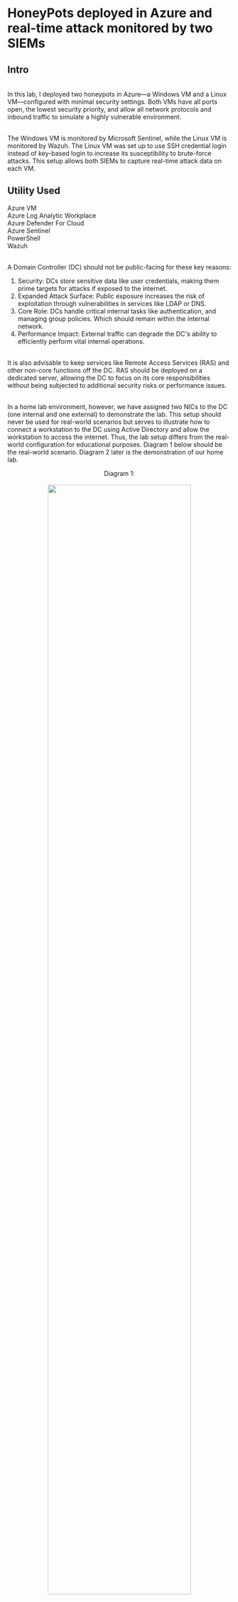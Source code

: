<h1>HoneyPots deployed in Azure and real-time attack monitored by two SIEMs</h1>

<h2>Intro</h2>
<br/>In this lab, I deployed two honeypots in Azure—a Windows VM and a Linux VM—configured with minimal security settings. Both VMs have all ports open, the lowest security priority, and allow all network protocols and inbound traffic to simulate a highly vulnerable environment.<br/>

<br/>The Windows VM is monitored by Microsoft Sentinel, while the Linux VM is monitored by Wazuh. The Linux VM was set up to use SSH credential login instead of key-based login to increase its susceptibility to brute-force attacks. This setup allows both SIEMs to capture real-time attack data on each VM.<br/>

<h2>Utility Used</h2>
Azure VM<br/>
Azure Log Analytic Workplace<br/>
Azure Defender For Cloud<br/>
Azure Sentinel<br/>
PowerShell<br/>
Wazuh<br/>

<br/>A Domain Controller (DC) should not be public-facing for these key reasons:<br/>

1. Security: DCs store sensitive data like user credentials, making them prime targets for attacks if exposed to the internet.<br/>
2. Expanded Attack Surface: Public exposure increases the risk of exploitation through vulnerabilities in services like LDAP or DNS.<br/>
3. Core Role: DCs handle critical internal tasks like authentication, and managing group policies. Which should remain within the internal network.<br/>
4. Performance Impact: External traffic can degrade the DC's ability to efficiently perform vital internal operations.<br/>

<br/>It is also advisable to keep services like Remote Access Services (RAS) and other non-core functions off the DC. RAS should be deployed on a dedicated server, allowing the DC to focus on its core responsibilities without being subjected to additional security risks or performance issues.

<br/>In a home lab environment, however, we have assigned two NICs to the DC (one internal and one external) to demonstrate the lab. This setup should never be used for real-world scenarios but serves to illustrate how to connect a workstation to the DC using Active Directory and allow the workstation to access the internet. Thus, the lab setup differs from the real-world configuration for educational purposes. Diagram 1 below should be the real-world scenario. Diagram 2 later is the demonstration of our home lab.<br/>
 
<p align="center">
Diagram 1: <br/>
<br/>
<img src="https://imgur.com/b94665x.png" height="80%" width="80%" alt=""/>
